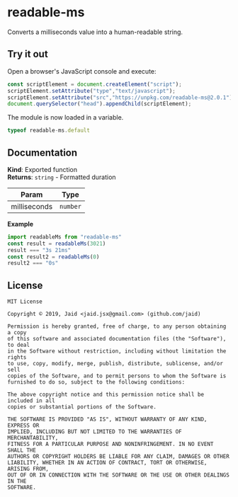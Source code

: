 # readable-ms


Converts a milliseconds value into a human-readable string.



## Try it out
Open a browser's JavaScript console and execute:

```javascript
const scriptElement = document.createElement("script");
scriptElement.setAttribute("type","text/javascript");
scriptElement.setAttribute("src","https://unpkg.com/readable-ms@2.0.1");
document.querySelector("head").appendChild(scriptElement);
```

The module is now loaded in a variable.

```javascript
typeof readable-ms.default
```

## Documentation
**Kind**: Exported function  
**Returns**: <code>string</code> - Formatted duration  

| Param | Type |
| --- | --- |
| milliseconds | <code>number</code> | 

**Example**  
```javascript
import readableMs from "readable-ms"
const result = readableMs(3021)
result === "3s 21ms"
const result2 = readableMs(0)
result2 === "0s"
```


## License
```text
MIT License

Copyright © 2019, Jaid <jaid.jsx@gmail.com> (github.com/jaid)

Permission is hereby granted, free of charge, to any person obtaining a copy
of this software and associated documentation files (the "Software"), to deal
in the Software without restriction, including without limitation the rights
to use, copy, modify, merge, publish, distribute, sublicense, and/or sell
copies of the Software, and to permit persons to whom the Software is
furnished to do so, subject to the following conditions:

The above copyright notice and this permission notice shall be included in all
copies or substantial portions of the Software.

THE SOFTWARE IS PROVIDED "AS IS", WITHOUT WARRANTY OF ANY KIND, EXPRESS OR
IMPLIED, INCLUDING BUT NOT LIMITED TO THE WARRANTIES OF MERCHANTABILITY,
FITNESS FOR A PARTICULAR PURPOSE AND NONINFRINGEMENT. IN NO EVENT SHALL THE
AUTHORS OR COPYRIGHT HOLDERS BE LIABLE FOR ANY CLAIM, DAMAGES OR OTHER
LIABILITY, WHETHER IN AN ACTION OF CONTRACT, TORT OR OTHERWISE, ARISING FROM,
OUT OF OR IN CONNECTION WITH THE SOFTWARE OR THE USE OR OTHER DEALINGS IN THE
SOFTWARE.
```
